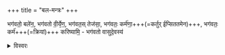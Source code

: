 +++
title = "बल-मन्त्रः"
+++

भग॑वतो॒ बले॑न॒, भग॑वतो वी॒र्ये᳕ण॒, भग॑वत॒स् तेज॑सा॒, भग॑वतः॒ कर्म॑णा॒+++(=कर्तुर् ईप्सिततमेन)+++, भग॑वतः॒ कर्म॑+++(=क्रियां)+++ करिष्यामि॒ - भग॑वतो वासुदे॒वस्य॑

<details><summary>विस्वरः</summary>

भगवतो बलेन, भगवतो वीर्येण, भगवतस् तेजसा, भगवतः कर्मणा,  
भगवतः कर्म करिष्यामि -  
भगवतो वासुदेवस्य।
</details>
